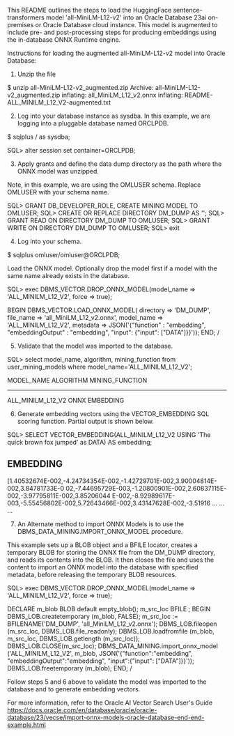 This README outlines the steps to load the HuggingFace sentence-transformers model 'all-MiniLM-L12-v2' into an Oracle Database 23ai on-premises or Oracle Database cloud instance. This model is augmented to include pre- and post-processing steps for producing embeddings using the in-database ONNX Runtime engine.

Instructions for loading the augmented all-MiniLM-L12-v2 model into Oracle Database:

1. Unzip the file

$ unzip all-MiniLM-L12-v2_augmented.zip
Archive:  all-MiniLM-L12-v2_augmented.zip
  inflating: all_MiniLM_L12_v2.onnx
  inflating: README-ALL_MINILM_L12_V2-augmented.txt

2. Log into your database instance as sysdba. In this example, we are logging into a pluggable database named ORCLPDB.

$ sqlplus / as sysdba;

SQL> alter session set container=ORCLPDB;

3. Apply grants and define the data dump directory as the path where the ONNX model was unzipped. 

Note, in this example, we are using the OMLUSER schema. Replace OMLUSER with your schema name.

SQL> GRANT DB_DEVELOPER_ROLE, CREATE MINING MODEL TO OMLUSER;
SQL> CREATE OR REPLACE DIRECTORY DM_DUMP AS '<path to ONNX model>';
SQL> GRANT READ ON DIRECTORY DM_DUMP TO OMLUSER;
SQL> GRANT WRITE ON DIRECTORY DM_DUMP TO OMLUSER;
SQL> exit

4. Log into your schema.

$ sqlplus omluser/omluser@ORCLPDB;

Load the ONNX model. Optionally drop the model first if a model with the same name already exists in the database.

SQL> exec DBMS_VECTOR.DROP_ONNX_MODEL(model_name => 'ALL_MINILM_L12_V2', force => true);

BEGIN
   DBMS_VECTOR.LOAD_ONNX_MODEL(
        directory => 'DM_DUMP',
		file_name => 'all_MiniLM_L12_v2.onnx',
        model_name => 'ALL_MINILM_L12_V2',
        metadata => JSON('{"function" : "embedding", "embeddingOutput" : "embedding", "input": {"input": ["DATA"]}}'));
END;
/

5. Validate that the model was imported to the database.

SQL> select model_name, algorithm, mining_function from user_mining_models where  model_name='ALL_MINILM_L12_V2';

MODEL_NAME         ALGORITHM     MINING_FUNCTION
----------         ---------     ---------------
ALL_MINILM_L12_V2  ONNX          EMBEDDING

6. Generate embedding vectors using the VECTOR_EMBEDDING SQL scoring function. Partial output is shown below.

SQL> SELECT VECTOR_EMBEDDING(ALL_MINILM_L12_V2 USING 'The quick brown fox jumped' as DATA) AS embedding;

EMBEDDING
--------------------------------------------------------------------------------
[1.40532674E-002,-4.24734354E-002,-1.42729701E-002,3.90004814E-002,3.84781733E-0
02,-7.44695729E-003,-1.20800901E-002,2.60837115E-002,-3.97795811E-002,3.85206044
E-002,-8.92989617E-003,-5.55456802E-002,5.72643466E-002,3.43147628E-002,-3.51916
...
...
...


7. An Alternate method to import ONNX Models is to use the DBMS_DATA_MINING.IMPORT_ONNX_MODEL procedure. 

This example sets up a BLOB object and a BFILE locator, creates a temporary BLOB for storing the ONNX file from the DM_DUMP directory, and reads its contents into the BLOB. It then closes the file and uses the content to import an ONNX model into the database with specified metadata, before releasing the temporary BLOB resources.

SQL> exec DBMS_VECTOR.DROP_ONNX_MODEL(model_name => 'ALL_MINILM_L12_V2', force => true);

DECLARE
    m_blob BLOB default empty_blob();
    m_src_loc BFILE ;
    BEGIN
    DBMS_LOB.createtemporary (m_blob, FALSE);
    m_src_loc := BFILENAME('DM_DUMP', 'all_MiniLM_L12_v2.onnx');
    DBMS_LOB.fileopen (m_src_loc, DBMS_LOB.file_readonly);
    DBMS_LOB.loadfromfile (m_blob, m_src_loc, DBMS_LOB.getlength (m_src_loc));
    DBMS_LOB.CLOSE(m_src_loc);
    DBMS_DATA_MINING.import_onnx_model ('ALL_MINILM_L12_V2', 
                                        m_blob, 
                                        JSON('{"function":"embedding", "embeddingOutput":"embedding", "input":{"input": ["DATA"]}}'));
    DBMS_LOB.freetemporary (m_blob);
    END;
    /


Follow steps 5 and 6 above to validate the model was imported to the database and to generate embedding vectors.

For more information, refer to the Oracle AI Vector Search User's Guide
https://docs.oracle.com/en/database/oracle/oracle-database/23/vecse/import-onnx-models-oracle-database-end-end-example.html
